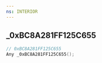 ```yaml
---
ns: INTERIOR
---
```

## _0xBC8A281FF125C655

```c
// 0xBC8A281FF125C655
Any _0xBC8A281FF125C655();
```

